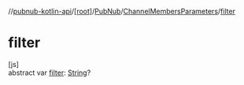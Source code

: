 //[pubnub-kotlin-api](../../../../index.md)/[[root]](../../index.md)/[PubNub](../index.md)/[ChannelMembersParameters](index.md)/[filter](filter.md)

# filter

[js]\
abstract var [filter](filter.md): [String](https://kotlinlang.org/api/core/kotlin-stdlib/kotlin/-string/index.html)?
